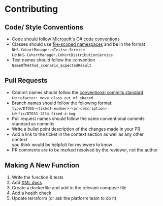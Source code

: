 # Contributing

## Code/ Style Conventions

- Code should follow [Microsoft's C# code conventions](https://learn.microsoft.com/en-us/dotnet/csharp/fundamentals/coding-style/coding-conventions)
- Classes should use [file-scoped namespaces](https://learn.microsoft.com/en-us/dotnet/csharp/language-reference/proposals/csharp-10.0/file-scoped-namespaces) and be in the format `NHS.CohortManager.<Tests>.Service` \
    i.e `NHS.CohortManager.CohortDistributionService`
- Test names should follow the convention `NameOfMethod_Scenario_ExpectedResult`

## Pull Requests

- Commit names should follow the [conventional commits standard](https://www.conventionalcommits.org/en/v1.0.0/) \
    i.e `refactor: move class out of shared`
- Branch names should follow the following format: \
    `type/DTOSS-<ticket-number>-<pr-description>` \
    i.e `fix/DTOSS-1234-fixed-a-bug`
- Pull request names should follow the same conventional commits standard as commits
- Write a bullet point description of the changes made in your PR
- Add a link to the ticket in the context section as well as any other context \
 you think would be helpfult for reviewers to know
- PR comments are to be marked resolved by the reviewer, not the author

 ## Making A New Function
1. Write the function & tests
2. Add [XML docs](https://learn.microsoft.com/en-us/dotnet/csharp/language-reference/xmldoc/)
3. Create a dockerfile and add to the relevant compose file
4. Add a health check
4. Update terraform (or ask the platform team to do it)